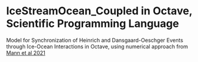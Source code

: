 # IceStreamOcean_Coupled in Octave, Scientific Programming Language
Model for Synchronization of Heinrich and Dansgaard-Oeschger Events through Ice-Ocean Interactions in Octave, using numerical approach from [Mann et al 2021](https://agupubs.onlinelibrary.wiley.com/doi/abs/10.1029/2021PA004334) 